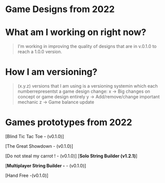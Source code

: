 # Game Designs from 2022

# What am I  working on right now?

> I'm working in improving the quality of designs that are in v.0.1.0 to reach a 1.0.0 version.
> 

# How I am versioning?

> (x.y.z) versions that I am using is a versioning systemin  which each numberrepresentst a game design change:
x → Big changes on concept or game design entirely
y → Add/remove/change important mechanic
z → Game balance update
> 

# Games prototypes from  2022

[Blind Tic Tac Toe - (v0.1.0)]

[The Great Showdown - (v0.1.0)]

[Do not steal my carrot ! - (v0.1.0)]
[**Solo String Builder (v1.2.1)**]

[**Multiplayer String Builder -** - (v0.1.0)]

[Hand Free -(v0.1.0)]
